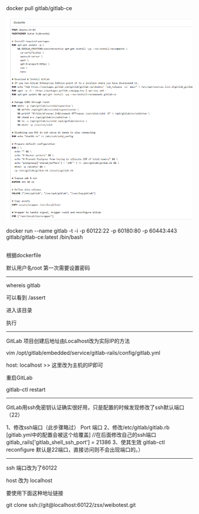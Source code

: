 ##

docker pull gitlab/gitlab-ce

![gitlab-DockerHub.png](gitlab-DockerHub.png)

docker run --name gitlab -t -i -p 60122:22 -p 60180:80 -p 60443:443 gitlab/gitlab-ce:latest /bin/bash

## 


根据dockerfile

默认用户名root
第一次需要设置密码


---

whereis gitlab

可以看到 /assert

进入该目录

执行


---

GitLab 项目创建后地址由Localhost改为实际IP的方法


vim /opt/gitlab/embedded/service/gitlab-rails/config/gitlab.yml


 host: localhost         >> 这里改为主机的IP即可


重启GitLab  

gitlab-ctl restart

---

GitLab用ssh免密钥认证确实很好用，只是配置的时候发现修改了ssh默认端口（22）


1、修改ssh端口（此步骤略过）
Port 端口
2、修改/etc/gitlab/gitlab.rb [gitlab.yml中的配置会被这个给覆盖]
 //在后面修改自己的ssh端口
 gitlab_rails['gitlab_shell_ssh_port'] = 21386
3、使其生效
gitlab-ctl reconfigure
默认是22端口，直接访问则不会出现端口的。）



---

ssh 端口改为了60122 

host 改为 localhost

要使用下面这种地址链接

git clone ssh://git@localhost:60122/zsx/weibotest.git
